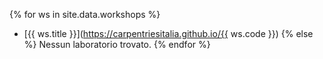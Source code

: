 {% for ws in site.data.workshops %}
  - [{{ ws.title }}](https://carpentriesitalia.github.io/{{ ws.code }})
{% else %}
  Nessun laboratorio trovato.
{% endfor %}
